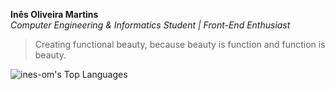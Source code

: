 **Inês Oliveira Martins**  
*Computer Engineering & Informatics Student | Front-End Enthusiast*

> Creating functional beauty, because beauty is function and function is beauty.

![ines-om's Top Languages](https://github-readme-stats.vercel.app/api/top-langs/?username=ines-om&theme=gotham&show_icons=true&hide_border=true&layout=compact)
